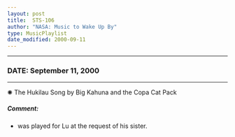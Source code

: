 ```yaml
---
layout: post
title:  STS-106
author: "NASA: Music to Wake Up By"
type: MusicPlaylist
date_modified: 2000-09-11
---
```


----
### DATE: September 11, 2000
----
✺ The Hukilau Song by Big Kahuna and the Copa Cat Pack

##### Comment:
* was played for Lu at the request of his sister.
